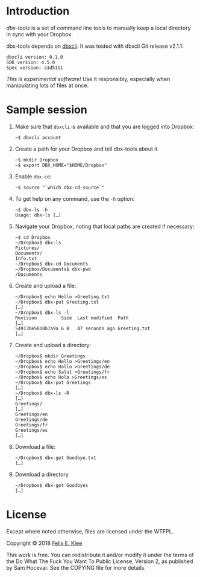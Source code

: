 Introduction
============

*dbx-tools* is a set of command line tools to manually keep a local
directory in sync with your Dropbox.

dbx-tools depends on [dbxcli][1]. It was tested with dbxcli Git
release v2.1.1:

	dbxcli version: 0.1.0
	SDK version: 4.5.0
	Spec version: a1d5111

*This is experimental software!* Use it responsibly, especially when
manipulating lots of files at once.


Sample session
==============

 1. Make sure that `dbxcli` is available and that you are logged into
    Dropbox:

		~$ dbxcli account

 2. Create a path for your Dropbox and tell dbx-tools about it.

        ~$ mkdir Dropbox
		~$ export DBX_HOME="$HOME/Dropbox"

 3. Enable `dbx-cd`:

        ~$ source "`which dbx-cd-source`"

 4. To get help on any command, use the `-h` option:

        ~$ dbx-ls -h
		Usage: dbx-ls […]

 5. Navigate your Dropbox, noting that local paths are created if
    necessary:

		~$ cd Dropbox
		~/Dropbox$ dbx-ls
		Pictures/
		Documents/
		Info.txt
		~/Dropbox$ dbx-cd Documents
		~/Dropbox/Documents$ dbx-pwd
		/Documents

 6. Create and upload a file:

		~/Dropbox$ echo Hello >Greeting.txt
		~/Dropbox$ dbx-put Greeting.txt
		[…]
		~/Dropbox$ dbx-ls -l
		Revision         Size  Last modified  Path
		[…]
		54913be5010b7a9a 6 B   47 seconds ago Greeting.txt
		[…]

 7. Create and upload a directory:

		~/Dropbox$ mkdir Greetings
		~/Dropbox$ echo Hello >Greetings/en
		~/Dropbox$ echo Hallo >Greetings/de
		~/Dropbox$ echo Salut >Greetings/fr
		~/Dropbox$ echo Hola >Greetings/es
		~/Dropbox$ dbx-put Greetings
		[…]
		~/Dropbox$ dbx-ls -R
		[…]
		Greetings/
		[…]
		Greetings/en
		Greetings/de
		Greetings/fr
		Greetings/es
		[…]

 8. Download a file:
 
	    ~/Dropbox$ dbx-get Goodbye.txt
		[…]

 9. Download a directory

        ~/Dropbox$ dbx-get Goodbyes
		[…]


License
=======

Except where noted otherwise, files are licensed under the WTFPL.

Copyright © 2018 [Felix E. Klee](felix.klee@inka.de)

This work is free. You can redistribute it and/or modify it under the terms of
the Do What The Fuck You Want To Public License, Version 2, as published by Sam
Hocevar. See the COPYING file for more details.

[1]: https://github.com/dropbox/dbxcli
